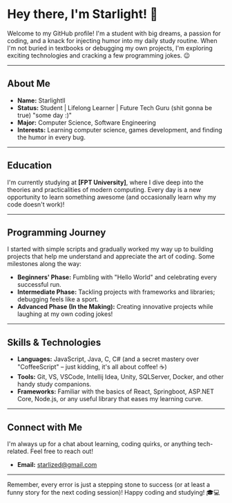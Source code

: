 # Hey there, I'm Starlight! 👋

Welcome to my GitHub profile! I'm a student with big dreams, a passion for coding, and a knack for injecting humor into my daily study routine. When I'm not buried in textbooks or debugging my own projects, I'm exploring exciting technologies and cracking a few programming jokes. 😉

---

## About Me

- **Name:** Starlightll
- **Status:** Student | Lifelong Learner | Future Tech Guru (shit gonna be true) "some day :)"
- **Major:**  Computer Science, Software Engineering
- **Interests:** Learning computer science, games development, and finding the humor in every bug.

---

## Education

I'm currently studying at **[FPT University]**, where I dive deep into the theories and practicalities of modern computing. Every day is a new opportunity to learn something awesome (and occasionally learn why my code doesn't work)!

---

## Programming Journey

I started with simple scripts and gradually worked my way up to building projects that help me understand and appreciate the art of coding. Some milestones along the way:

- **Beginners' Phase:** Fumbling with "Hello World" and celebrating every successful run.
- **Intermediate Phase:** Tackling projects with frameworks and libraries; debugging feels like a sport.
- **Advanced Phase (In the Making):** Creating innovative projects while laughing at my own coding jokes!

---


## Skills & Technologies

- **Languages:** JavaScript, Java, C, C# (and a secret mastery over "CoffeeScript" – just kidding, it's all about coffee! ☕)
- **Tools:** Git, VS, VSCode, Intellij Idea, Unity, SQLServer, Docker, and other handy study companions.
- **Frameworks:** Familiar with the basics of React, Springboot, ASP.NET Core, Node.js, or any useful library that eases my learning curve.

---

<!--
## Projects & Coursework

Here are some projects that I've built as part of my coursework and personal experiments:

- **[Study Buddy](https://github.com/Starlightll/study-buddy):** A project designed to help students manage their study schedules and track progress. (Also doubles as a procrastination tool!)
- **[Code Quizzer](https://github.com/Starlightll/code-quizzer):** A fun quiz app that tests your programming knowledge with a dash of humor.
- **[Debugging Diaries](https://github.com/Starlightll/debugging-diaries):** A repository chronicling my debugging adventures—with plenty of anecdotes and learning moments.

---
--->

## Connect with Me

I'm always up for a chat about learning, coding quirks, or anything tech-related. Feel free to reach out!

- **Email:** [starlized@gmail.com](mailto:starlized@gmail.com)
<!-- **LinkedIn:** [Your LinkedIn Profile](https://www.linkedin.com/in/yourprofile) -->
<!-- - **Twitter:** [@yourprofile](https://twitter.com/yourprofile) -->

---

Remember, every error is just a stepping stone to success (or at least a funny story for the next coding session)! Happy coding and studying! 🎓💻
